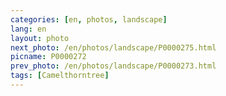 ```yaml
---
categories: [en, photos, landscape]
lang: en
layout: photo
next_photo: /en/photos/landscape/P0000275.html
picname: P0000272
prev_photo: /en/photos/landscape/P0000273.html
tags: [Camelthorntree]
---
```

